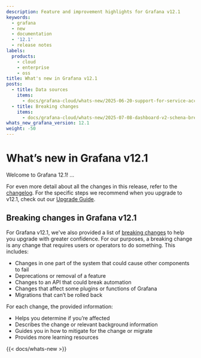 ```yaml
---
description: Feature and improvement highlights for Grafana v12.1
keywords:
  - grafana
  - new
  - documentation
  - '12.1'
  - release notes
labels:
  products:
    - cloud
    - enterprise
    - oss
title: What's new in Grafana v12.1
posts:
  - title: Data sources
    items:
      - docs/grafana-cloud/whats-new/2025-06-20-support-for-service-account-impersonation-in-bigquery.md
  - title: Breaking changes
    items:
      - docs/grafana-cloud/whats-new/2025-07-08-dashboard-v2-schena-breaking-change-because-of-datasource-query-future-proof-refactor.md
whats_new_grafana_version: 12.1
weight: -50
---
```


# What’s new in Grafana v12.1

Welcome to Grafana 12.1! ...

For even more detail about all the changes in this release, refer to the [changelog](https://github.com/grafana/grafana/blob/main/CHANGELOG.md). For the specific steps we recommend when you upgrade to v12.1, check out our [Upgrade Guide](https://grafana.com/docs/grafana/<GRAFANA_VERSION>/upgrade-guide/upgrade-v12.1/).

## Breaking changes in Grafana v12.1

For Grafana v12.1, we've also provided a list of [breaking changes](https://grafana.com/docs/grafana/latest/whatsnew/whats-new-in-v12-0/#breaking-changes) to help you upgrade with greater confidence. For our purposes, a breaking change is any change that requires users or operators to do something. This includes:

- Changes in one part of the system that could cause other components to fail
- Deprecations or removal of a feature
- Changes to an API that could break automation
- Changes that affect some plugins or functions of Grafana
- Migrations that can’t be rolled back

For each change, the provided information:

- Helps you determine if you’re affected
- Describes the change or relevant background information
- Guides you in how to mitigate for the change or migrate
- Provides more learning resources

{{< docs/whats-new  >}}
